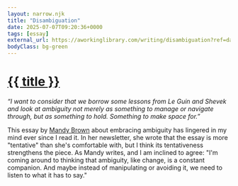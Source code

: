 ```yaml
---
layout: narrow.njk
title: "Disambiguation"
date: 2025-07-07T09:20:36+0000
tags: [essay]
external_url: https://aworkinglibrary.com/writing/disambiguation?ref=daniel.pizza
bodyClass: bg-green
---
```


<h1><a href="{{ external_url }}">{{ title }}</a></h1>

_“I want to consider that we borrow some lessons from Le Guin and Shevek and look at ambiguity not merely as something to manage or navigate through, but as something to hold. Something to make space for.”_

This essay by [Mandy Brown](https://aworkinglibrary.com/about/?ref=daniel.pizza "Mandy Brown") about embracing ambiguity has lingered in my mind ever since I read it. In her newsletter, she wrote that the essay is more "tentative" than she's comfortable with, but I think its tentativeness strengthens the piece. As Mandy writes, and I am inclined to agree: "I'm coming around to thinking that ambiguity, like change, is a constant companion. And maybe instead of manipulating or avoiding it, we need to listen to what it has to say."
